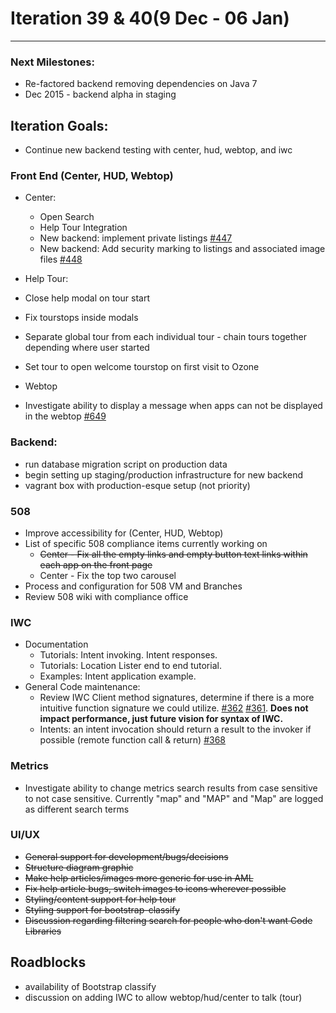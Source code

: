 # Iteration 39 & 40(9 Dec - 06 Jan)

*** 
### Next Milestones:
* Re-factored backend removing dependencies on Java 7
* Dec 2015 - backend alpha in staging  

## Iteration Goals:
* Continue new backend testing with center, hud, webtop, and iwc

### Front End (Center, HUD, Webtop)

* Center:
  * Open Search
  * Help Tour Integration
  * New backend: implement private listings [#447](https://github.com/ozone-development/ozp-center/issues/447)
  * New backend: Add security marking to listings and associated image files [#448](https://github.com/ozone-development/ozp-center/issues/448)


* Help Tour:
 * Close help modal on tour start
 * Fix tourstops inside modals
 * Separate global tour from each individual tour - chain tours together depending where user started
 * Set tour to open welcome tourstop on first visit to Ozone

* Webtop
 * Investigate ability to display a message when apps can not be displayed in the webtop  [#649](https://github.com/ozone-development/ozp-webtop/issues/649)

### Backend:
* run database migration script on production data
* begin setting up staging/production infrastructure for new backend
* vagrant box with production-esque setup (not priority)

### 508 
* Improve accessibility for (Center, HUD, Webtop)
* List of specific 508 compliance items currently working on
   * ~~Center - Fix all the empty links and empty button text links within each app on the front page~~
   * Center - Fix the top two carousel 
* Process and configuration for 508 VM and Branches 
* Review 508 wiki with compliance office

### IWC
* Documentation
    * Tutorials: Intent invoking. Intent responses.
    * Tutorials: Location Lister end to end tutorial.
    * Examples: Intent application example.
* General Code maintenance:
    * Review IWC Client method signatures, determine if there is a more intuitive function signature we could utilize. [#362](https://github.com/ozone-development/ozp-iwc/issues/362) [#361](https://github.com/ozone-development/ozp-iwc/issues/361). **Does not impact performance, just future vision for syntax of IWC.**
    * Intents: an intent invocation should return a result to the invoker if possible (remote function call & return) [#368](https://github.com/ozone-development/ozp-iwc/issues/368)

### Metrics
* Investigate ability to change metrics search results from case sensitive to not case sensitive. Currently "map" and "MAP" and "Map" are logged as different search terms

### UI/UX
* ~~General support for development/bugs/decisions~~
* ~~Structure diagram graphic~~
* ~~Make help articles/images more generic for use in AML~~
* ~~Fix help article bugs, switch images to icons wherever possible~~
* ~~Styling/content support for help tour~~
* ~~Styling support for bootstrap-classify~~
* ~~Discussion regarding filtering search for people who don't want Code Libraries~~ 

## Roadblocks
* availability of Bootstrap classify 
* discussion on adding IWC to allow webtop/hud/center to talk (tour)